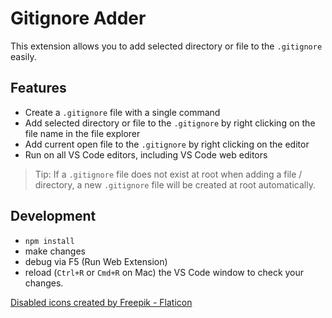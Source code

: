 # Gitignore Adder

This extension allows you to add selected directory or file to the `.gitignore` easily.

## Features

- Create a `.gitignore` file with a single command
- Add selected directory or file to the `.gitignore` by right clicking on the file name in the file explorer
- Add current open file to the `.gitignore` by right clicking on the editor
- Run on all VS Code editors, including VS Code web editors

> Tip: If a `.gitignore` file does not exist at root when adding a file / directory, a new `.gitignore` file will be created at root automatically.

## Development

* `npm install`
* make changes
* debug via F5 (Run Web Extension)
* reload (`Ctrl+R` or `Cmd+R` on Mac) the VS Code window to check your changes.

<a href="https://www.flaticon.com/free-icons/disabled" title="disabled icons">Disabled icons created by Freepik - Flaticon</a>